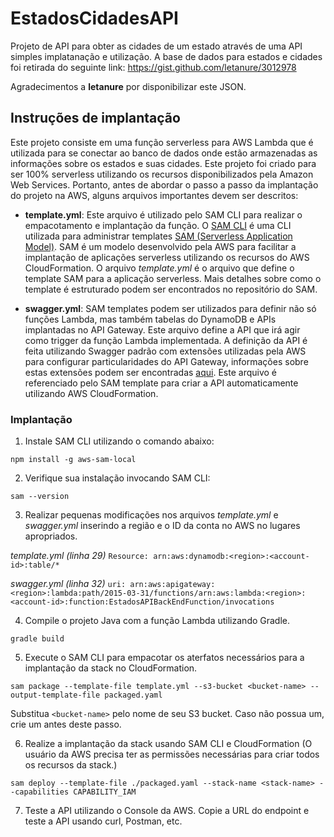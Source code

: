 # EstadosCidadesAPI

Projeto de API para obter as cidades de um estado através de uma API simples implatanação e utilização.
A base de dados para estados e cidades foi retirada do seguinte link: https://gist.github.com/letanure/3012978 

Agradecimentos a **letanure** por disponibilizar este JSON. 

## Instruções de implantação

Este projeto consiste em uma função serverless para AWS Lambda que é utilizada para se conectar ao banco de dados onde estão armazenadas as informações sobre os estados e suas cidades. Este projeto foi criado para ser 100% serverless utilizando os recursos disponibilizados pela Amazon Web Services. Portanto, antes de abordar o passo a passo da implantação do projeto na AWS, alguns arquivos importantes devem ser descritos:

* **template.yml**: Este arquivo é utilizado pelo SAM CLI para realizar o empacotamento e implantação da função. O [SAM CLI](https://github.com/awslabs/aws-sam-local) é uma CLI utilizada para administrar templates [SAM (Serverless Application Model)](https://github.com/awslabs/serverless-application-model). SAM é um modelo desenvolvido pela AWS para facilitar a implantação de aplicações serverless utilizando os recursos do AWS CloudFormation. O arquivo *template.yml* é o arquivo que define o template SAM para a aplicação serverless. Mais detalhes sobre como o template é estruturado podem ser encontrados no repositório do SAM. 

* **swagger.yml**: SAM templates podem ser utilizados para definir não só funções Lambda, mas também tabelas do DynamoDB e APIs implantadas no API Gateway. Este arquivo define a API que irá agir como trigger da função Lambda implementada. A definição da API é feita utilizando Swagger padrão com extensões utilizadas pela AWS para configurar particularidades do API Gateway, informações sobre estas extensões podem ser encontradas [aqui](https://docs.aws.amazon.com/apigateway/latest/developerguide/api-gateway-swagger-extensions.html). Este arquivo é referenciado pelo SAM template para criar a API automaticamente utilizando AWS CloudFormation. 

### Implantação

1. Instale SAM CLI utilizando o comando abaixo:

`npm install -g aws-sam-local`

2. Verifique sua instalação invocando SAM CLI:

`sam --version`

3. Realizar pequenas modificações nos arquivos *template.yml* e *swagger.yml* inserindo a região e o ID da conta no AWS no lugares apropriados. 

*template.yml (linha 29)*
`Resource: arn:aws:dynamodb:<region>:<account-id>:table/*`

*swagger.yml (linha 32)*
`uri: arn:aws:apigateway:<region>:lambda:path/2015-03-31/functions/arn:aws:lambda:<region>:<account-id>:function:EstadosAPIBackEndFunction/invocations`

4. Compile o projeto Java com a função Lambda utilizando Gradle. 

`gradle build` 

5. Execute o SAM CLI para empacotar os aterfatos necessários para a implantação da stack no CloudFormation. 

`sam package --template-file template.yml --s3-bucket <bucket-name> --output-template-file packaged.yaml`

Substitua `<bucket-name>` pelo nome de seu S3 bucket. Caso não possua um, crie um antes deste passo. 

6. Realize a implantação da stack usando SAM CLI e CloudFormation (O usuário da AWS precisa ter as permissões necessárias para criar todos os recursos da stack.)

`sam deploy --template-file ./packaged.yaml --stack-name <stack-name> --capabilities CAPABILITY_IAM` 

7. Teste a API utilizando o Console da AWS. Copie a URL do endpoint e teste a API usando curl, Postman, etc.
